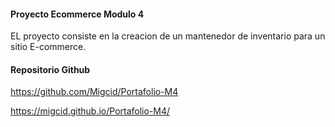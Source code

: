 #### Proyecto Ecommerce Modulo 4

EL proyecto consiste en la creacion de un mantenedor de inventario para un sitio E-commerce.


#### Repositorio Github

 https://github.com/Migcid/Portafolio-M4

 https://migcid.github.io/Portafolio-M4/

 
